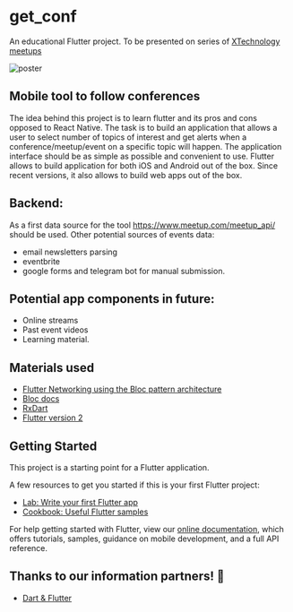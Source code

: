 # get_conf

An educational Flutter project. To be presented on series of [XTechnology meetups](https://www.eventbrite.co.uk/e/introducing-sailmapai-and-getconf-neural-seamap-generator-mobile-apps-tickets-149691925579?aff=tflutter)

![poster](https://img.evbuc.com/https%3A%2F%2Fcdn.evbuc.com%2Fimages%2F131485809%2F504946798187%2F1%2Foriginal.20210407-185401?h=2000&w=720&auto=format%2Ccompress&q=75&sharp=10&s=0cfbb48748c7c171b68e633ae9e25e35)

## Mobile tool to follow conferences

The idea behind this project is to learn flutter and its pros and cons opposed to React Native. The task is to build an application that allows a user to select number of topics of interest and get alerts when a conference/meetup/event on a specific topic will happen. 
The application interface should be as simple as possible and convenient to use.
Flutter allows to build application for both iOS and Android out of the box. Since recent versions, it also allows to build web apps out of the box.

## Backend:
As a first data source for the tool https://www.meetup.com/meetup_api/ should be used.
Other potential sources of events data: 
- email newsletters parsing
- eventbrite
- google forms and telegram bot for manual submission.

## Potential app components in future:
- Online streams
- Past event videos
- Learning material.

## Materials used
- [Flutter Networking using the Bloc pattern architecture](https://levelup.gitconnected.com/flutter-networking-using-the-bloc-pattern-architecture-cab2aa826a4c)
- [Bloc docs](https://bloclibrary.dev/)
- [RxDart](https://github.com/ReactiveX/rxdart)
- [Flutter version 2](https://developers.googleblog.com/2021/03/announcing-flutter-2.html)

## Getting Started

This project is a starting point for a Flutter application.

A few resources to get you started if this is your first Flutter project:

- [Lab: Write your first Flutter app](https://flutter.dev/docs/get-started/codelab)
- [Cookbook: Useful Flutter samples](https://flutter.dev/docs/cookbook)

For help getting started with Flutter, view our
[online documentation](https://flutter.dev/docs), which offers tutorials,
samples, guidance on mobile development, and a full API reference.

## Thanks to our information partners! 🙏

- [Dart & Flutter](https://t.me/rudart)
